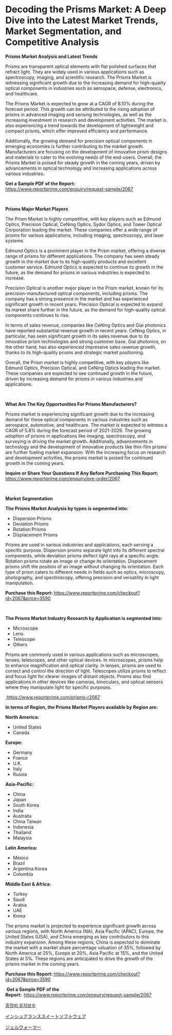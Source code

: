 <p><h1>Decoding the Prisms Market: A Deep Dive into the Latest Market Trends, Market Segmentation, and Competitive Analysis</h1></p><p><strong>Prisms Market Analysis and Latest Trends</strong></p>
<p><p>Prisms are transparent optical elements with flat polished surfaces that refract light. They are widely used in various applications such as spectroscopy, imaging, and scientific research. The Prisms Market is witnessing significant growth due to the increasing demand for high-quality optical components in industries such as aerospace, defense, electronics, and healthcare.</p><p>The Prisms Market is expected to grow at a CAGR of 8.10% during the forecast period. This growth can be attributed to the rising adoption of prisms in advanced imaging and sensing technologies, as well as the increasing investment in research and development activities. The market is also experiencing a trend towards the development of lightweight and compact prisms, which offer improved efficiency and performance.</p><p>Additionally, the growing demand for precision optical components in emerging economies is further contributing to the market growth. Manufacturers are focusing on the development of innovative prism designs and materials to cater to the evolving needs of the end-users. Overall, the Prisms Market is poised for steady growth in the coming years, driven by advancements in optical technology and increasing applications across various industries.</p></p>
<p><strong>Get a Sample PDF of the Report:&nbsp;</strong> <a href="https://www.reportprime.com/enquiry/request-sample/2067">https://www.reportprime.com/enquiry/request-sample/2067</a></p>
<p>&nbsp;</p>
<p><strong>Prisms Major Market Players</strong></p>
<p><p>The Prism Market is highly competitive, with key players such as Edmund Optics, Precision Optical, CeNing Optics, Sydor Optics, and Tower Optical Corporation leading the market. These companies offer a wide range of prisms for various applications, including imaging, spectroscopy, and laser systems.</p><p>Edmund Optics is a prominent player in the Prism market, offering a diverse range of prisms for different applications. The company has seen steady growth in the market due to its high-quality products and excellent customer service. Edmund Optics is expected to continue its growth in the future, as the demand for prisms in various industries is expected to increase.</p><p>Precision Optical is another major player in the Prism market, known for its precision-manufactured optical components, including prisms. The company has a strong presence in the market and has experienced significant growth in recent years. Precision Optical is expected to expand its market share further in the future, as the demand for high-quality optical components continues to rise.</p><p>In terms of sales revenue, companies like CeNing Optics and Giai photonics have reported substantial revenue growth in recent years. CeNing Optics, in particular, has seen significant growth in its sales revenue due to its innovative prism technologies and strong customer base. Giai photonics, on the other hand, has also experienced impressive sales revenue growth, thanks to its high-quality prisms and strategic market positioning.</p><p>Overall, the Prism market is highly competitive, with key players like Edmund Optics, Precision Optical, and CeNing Optics leading the market. These companies are expected to see continued growth in the future, driven by increasing demand for prisms in various industries and applications.</p></p>
<p>&nbsp;</p>
<p><strong>What Are The Key Opportunities For Prisms Manufacturers?</strong></p>
<p><p>Prisms market is experiencing significant growth due to the increasing demand for these optical components in various industries such as aerospace, automotive, and healthcare. The market is expected to witness a CAGR of 5.8% during the forecast period of 2021-2026. The growing adoption of prisms in applications like imaging, spectroscopy, and surveying is driving the market growth. Additionally, advancements in technology and the development of innovative products like thin-film prisms are further fueling market expansion. With the increasing focus on research and development activities, the prisms market is poised for continued growth in the coming years.</p></p>
<p><strong>Inquire or Share Your Questions If Any Before Purchasing This Report:</strong> <a href="https://www.reportprime.com/enquiry/pre-order/2067">https://www.reportprime.com/enquiry/pre-order/2067</a></p>
<p>&nbsp;</p>
<p><strong>Market Segmentation</strong></p>
<p><strong>The Prisms Market Analysis by types is segmented into:</strong></p>
<p><ul><li>Dispersion Prisms</li><li>Deviation Prisms</li><li>Rotation Prisms</li><li>Displacement Prisms</li></ul></p>
<p><p>Prisms are used in various industries and applications, each serving a specific purpose. Dispersion prisms separate light into its different spectral components, while deviation prisms deflect light rays at a specific angle. Rotation prisms rotate an image or change its orientation. Displacement prisms shift the position of an image without changing its orientation. Each type of prism caters to different needs in fields such as optics, microscopy, photography, and spectroscopy, offering precision and versatility in light manipulation.</p></p>
<p><strong>Purchase this Report:&nbsp;</strong><a href="https://www.reportprime.com/checkout?id=2067&price=3590">https://www.reportprime.com/checkout?id=2067&price=3590</a></p>
<p>&nbsp;</p>
<p><strong>The Prisms Market Industry Research by Application is segmented into:</strong></p>
<p><ul><li>Microscope</li><li>Lens</li><li>Telescope</li><li>Others</li></ul></p>
<p><p>Prisms are commonly used in various applications such as microscopes, lenses, telescopes, and other optical devices. In microscopes, prisms help to enhance magnification and optical clarity. In lenses, prisms are used to correct and control the direction of light. Telescopes utilize prisms to reflect and focus light for clearer images of distant objects. Prisms also find applications in other devices like cameras, binoculars, and optical sensors where they manipulate light for specific purposes.</p></p>
<p><a href="https://www.reportprime.com/prisms-r2067">&nbsp;https://www.reportprime.com/prisms-r2067</a></p>
<p><strong>In terms of Region, the Prisms Market Players available by Region are:</strong></p>
<p>
    <p> <strong> North America: </strong>
        <ul>
            <li>United States</li>
            <li>Canada</li>
        </ul>
        </p> 
    <p> <strong> Europe: </strong>
        <ul>
            <li>Germany</li>
            <li>France</li>
            <li>U.K.</li>
            <li>Italy</li>
            <li>Russia</li>
        </ul>
        </p> 
    <p> <strong> Asia-Pacific: </strong>
        <ul>
            <li>China</li>
            <li>Japan</li>
            <li>South Korea</li>
            <li>India</li>
            <li>Australia</li>
            <li>China Taiwan</li>
            <li>Indonesia</li>
            <li>Thailand</li>
            <li>Malaysia</li>
        </ul>
        </p> 
    <p> <strong> Latin America: </strong>
        <ul>
            <li>Mexico</li>
            <li>Brazil</li>
            <li>Argentina Korea</li>
            <li>Colombia</li>
        </ul>
        </p> 
    <p> <strong> Middle East & Africa: </strong>
        <ul>
            <li>Turkey</li>
            <li>Saudi</li>
            <li>Arabia</li>
            <li>UAE</li>
            <li>Korea</li>
        </ul>
    </p>
    </p>
<p><p>The prisms market is projected to experience significant growth across various regions, with North America (NA), Asia Pacific (APAC), Europe, the United States (USA), and China emerging as key contributors to this industry expansion. Among these regions, China is expected to dominate the market with a market share percentage valuation of 35%, followed by North America at 25%, Europe at 20%, Asia Pacific at 15%, and the United States at 5%. These regions are anticipated to drive the growth of the prisms market in the coming years.</p></p>
<p><strong>Purchase this Report: </strong><a href="https://www.reportprime.com/checkout?id=2067&price=3590">https://www.reportprime.com/checkout?id=2067&price=3590</a></p>
<p>&nbsp;<strong>Get a Sample PDF of the Report:&nbsp;&nbsp;</strong><a href="https://www.reportprime.com/enquiry/request-sample/2067">https://www.reportprime.com/enquiry/request-sample/2067</a></p>
<p><strong></strong></p>
<p><p><a href="https://medium.com/@pepo3k/%EC%A4%91%EC%9E%A5%EB%B9%84-%EC%9C%A0%EC%A7%80%EB%B3%B4%EC%88%98-%EC%8B%9C%EC%9E%A5-%EC%84%B1%EA%B3%B5%EC%A0%81%EC%9D%B8-%EB%B9%84%EC%A6%88%EB%8B%88%EC%8A%A4-%EC%A0%84%EB%9E%B5%EC%9D%98-%EC%97%B4%EC%87%A0-2031%EB%85%84%EA%B9%8C%EC%A7%80-%EC%98%88%EC%83%81-e8483c33847e">중장비 유지보수</a></p><p><a href="https://github.com/LeoraEber/Market-Research-Report-List-1/blob/main/851000971938.md">インシュアランススイートソフトウェア</a></p><p><a href="https://medium.com/@camilcosta76856/%E3%82%B8%E3%82%A7%E3%83%AB%E3%82%A6%E3%82%A9%E3%83%BC%E3%83%9E%E3%83%BC%E5%B8%82%E5%A0%B4-%E5%B8%82%E5%A0%B4cagr-%E5%B8%82%E5%A0%B4%E3%83%88%E3%83%AC%E3%83%B3%E3%83%89-%E6%88%90%E9%95%B7%E6%88%A6%E7%95%A5%E3%81%AB%E9%96%A2%E3%81%99%E3%82%8B%E6%B4%9E%E5%AF%9F-9ca5a629565c">ジェルウォーマー</a></p></p>